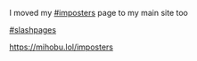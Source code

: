 I moved my [\#<span>imposters</span>](https://social.lol/tags/imposters) page to my main site too

[\#<span>slashpages</span>](https://social.lol/tags/slashpages)

[<span class="invisible">https://</span><span class="">mihobu.lol/imposters</span><span class="invisible"></span>](https://mihobu.lol/imposters)